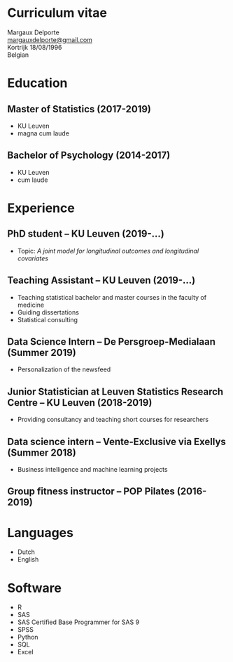 # Curriculum vitae
Margaux Delporte  
margauxdelporte@gmail.com  
Kortrijk 18/08/1996  
Belgian  

# Education

## Master of Statistics (2017-2019)
 * KU Leuven
 * magna cum laude
## Bachelor of Psychology (2014-2017)
 * KU Leuven
 * cum laude

# Experience
## PhD student – KU Leuven (2019-...)
 * Topic:  _A joint model for longitudinal outcomes and longitudinal covariates_
## Teaching Assistant – KU Leuven (2019-...)
 * Teaching statistical bachelor and master courses in the faculty of medicine
 * Guiding dissertations
 * Statistical consulting
## Data Science Intern – De Persgroep-Medialaan (Summer 2019)
 * Personalization of the newsfeed 
## Junior Statistician at Leuven Statistics Research Centre – KU Leuven (2018-2019)
 * Providing consultancy and teaching short courses for researchers
## Data science intern – Vente-Exclusive via Exellys (Summer 2018)
 * Business intelligence and machine learning projects
## Group fitness instructor – POP Pilates (2016-2019)

# Languages
* Dutch
* English

# Software
*	R
*	SAS 
 * SAS Certified Base Programmer for SAS 9
* SPSS
* Python
* SQL
* Excel
 
